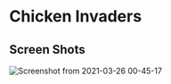 # Chicken Invaders
## Screen Shots
![Screenshot from 2021-03-26 00-45-17](https://user-images.githubusercontent.com/58592602/112538416-78d57800-8dcd-11eb-8d9d-fa688b5c838b.png)

